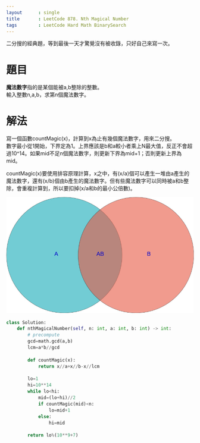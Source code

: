 ```yaml
--- 
layout      : single
title       : LeetCode 878. Nth Magical Number
tags        : LeetCode Hard Math BinarySearch
---
```

二分搜的經典題，等到最後一天才驚覺沒有被收錄，只好自己來寫一次。

# 題目
**魔法數字**指的是某個能被a,b整除的整數。  
輸入整數n,a,b，求第n個魔法數字。

# 解法
寫一個函數countMagic(x)，計算到x為止有幾個魔法數字，用來二分搜。  
數字最小從1開始，下界定為1。上界應該是b和a較小者乘上N最大值，反正不會超過10^14。如果mid不足n個魔法數字，則更新下界為mid+1；否則更新上界為mid。  

countMagic(x)要使用排容原理計算，x之中，有(x/a)個可以產生一堆由a產生的魔法數字，還有(x/b)個由b產生的魔法數字。但有些魔法數字可以同時被a和b整除，會重複計算到，所以要扣掉(x/a和b的最小公倍數)。    

![示意圖](/assets/img/878-1.jpg)

```python
class Solution:
    def nthMagicalNumber(self, n: int, a: int, b: int) -> int:
        # precompute
        gcd=math.gcd(a,b)
        lcm=a*b//gcd
        
        def countMagic(x):
            return x//a+x//b-x//lcm
        
        lo=1
        hi=10**14
        while lo<hi:
            mid=(lo+hi)//2
            if countMagic(mid)<n:
                lo=mid+1
            else:
                hi=mid
                
        return lo%(10**9+7)
```
